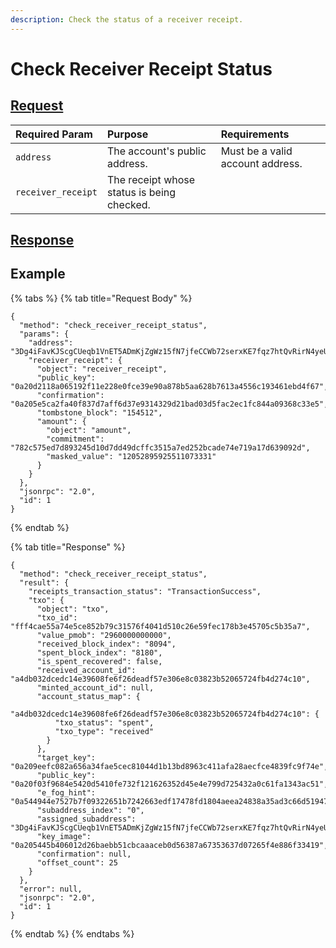 ```yaml
---
description: Check the status of a receiver receipt.
---
```


# Check Receiver Receipt Status

## [Request](../../../full-service/src/json_rpc/v2/api/request.rs#L40)

| Required Param | Purpose | Requirements |
| :--- | :--- | :--- |
| `address` | The account's public address. | Must be a valid account address. |
| `receiver_receipt` | The receipt whose status is being checked. | |

## [Response](../../../full-service/src/json_rpc/v2/api/response.rs#L41)

## Example

{% tabs %}
{% tab title="Request Body" %}
```text
{
  "method": "check_receiver_receipt_status",
  "params": {
    "address": "3Dg4iFavKJScgCUeqb1VnET5ADmKjZgWz15fN7jfeCCWb72serxKE7fqz7htQvRirN4yeU2xxtcHRAN2zbF6V9n7FomDm69VX3FghvkDfpq",
    "receiver_receipt": {
      "object": "receiver_receipt",
      "public_key": "0a20d2118a065192f11e228e0fce39e90a878b5aa628b7613a4556c193461ebd4f67",
      "confirmation": "0a205e5ca2fa40f837d7aff6d37e9314329d21bad03d5fac2ec1fc844a09368c33e5",
      "tombstone_block": "154512",
      "amount": {
        "object": "amount",
        "commitment": "782c575ed7d893245d10d7dd49dcffc3515a7ed252bcade74e719a17d639092d",
        "masked_value": "12052895925511073331"
      }
    }
  },
  "jsonrpc": "2.0",
  "id": 1
}
```
{% endtab %}

{% tab title="Response" %}
```text
{
  "method": "check_receiver_receipt_status",
  "result": {
    "receipts_transaction_status": "TransactionSuccess",
    "txo": {
      "object": "txo",
      "txo_id": "fff4cae55a74e5ce852b79c31576f4041d510c26e59fec178b3e45705c5b35a7",
      "value_pmob": "2960000000000",
      "received_block_index": "8094",
      "spent_block_index": "8180",
      "is_spent_recovered": false,
      "received_account_id": "a4db032dcedc14e39608fe6f26deadf57e306e8c03823b52065724fb4d274c10",
      "minted_account_id": null,
      "account_status_map": {
        "a4db032dcedc14e39608fe6f26deadf57e306e8c03823b52065724fb4d274c10": {
          "txo_status": "spent",
          "txo_type": "received"
        }
      },
      "target_key": "0a209eefc082a656a34fae5cec81044d1b13bd8963c411afa28aecfce4839fc9f74e",
      "public_key": "0a20f03f9684e5420d5410fe732f121626352d45e4e799d725432a0c61fa1343ac51",
      "e_fog_hint": "0a544944e7527b7f09322651b7242663edf17478fd1804aeea24838a35ad3c66d5194763642ae1c1e0cd2bbe2571a97a8c0fb49e346d2fd5262113e7333c7f012e61114bd32d335b1a8183be8e1865b0a10199b60100",
      "subaddress_index": "0",
      "assigned_subaddress": "3Dg4iFavKJScgCUeqb1VnET5ADmKjZgWz15fN7jfeCCWb72serxKE7fqz7htQvRirN4yeU2xxtcHRAN2zbF6V9n7FomDm69VX3FghvkDfpq",
      "key_image": "0a205445b406012d26baebb51cbcaaaceb0d56387a67353637d07265f4e886f33419",
      "confirmation": null,
      "offset_count": 25
    }
  },
  "error": null,
  "jsonrpc": "2.0",
  "id": 1
}
```
{% endtab %}
{% endtabs %}

